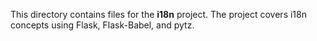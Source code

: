 This directory contains files for the **i18n** project. The project covers i18n concepts using Flask,
Flask-Babel, and pytz.